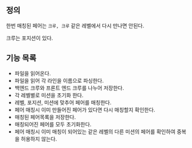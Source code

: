## 정의

한번 매칭된 페어는 `크루, 크루` 같은 레벨에서 다시 만나면 안된다.

크루는 포지션이 있다.
## 기능 목록

- 파일을 읽어온다.
- 파일을 읽어 각 라인을 이름으로 파싱한다.
- 백엔드 크루와 프론트 엔드 크루를 나누어 저장한다.
- 각 레벨별로 미션을 초기화 한다.
- 레벨, 포지션, 미션에 맞추어 페어를 매칭한다.
- 페어 매칭시 이미 만들어진 페어가 있다면 다시 매칭할지 확인한다.
- 매칭된 페어목록을 저장한다.
- 매칭되어진 페어를 모두 초기화한다.
- 페어 매칭시 이미 매칭이 되어있는 같은 레벨의 다른 미션의 페어를 확인하여 중복을 허용하지 않는다.